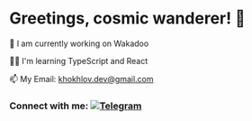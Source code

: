 # Greetings, cosmic wanderer! 🌌

🔭 I am currently working on Wakadoo

🧑‍🎓 I'm learning TypeScript and React

📫 My Email: khokhlov.dev@gmail.com

### **Connect with me: <a href="https://t.me/soulmate_dev" target="_blank"> <img src="https://img.shields.io/badge/Telegram-00BFFF?style=for-the-badge&logo=Telegram&logoColor=FFFFFF" alt=Telegram style="margin-bottom: 5px;" /></a>**
